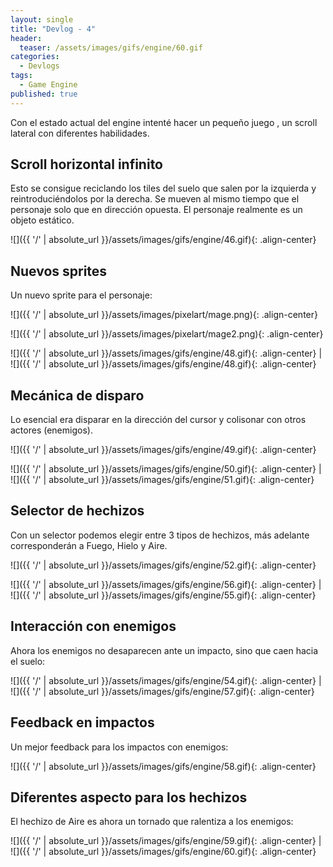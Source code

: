 ```yaml
---
layout: single
title: "Devlog - 4"
header:
  teaser: /assets/images/gifs/engine/60.gif
categories:
  - Devlogs
tags:
  - Game Engine
published: true
---
```


Con el estado actual del engine intenté hacer un pequeño juego <!--more-->, un scroll lateral con diferentes habilidades.

## Scroll horizontal infinito

Esto se consigue reciclando los tiles del suelo que salen por la izquierda y reintroduciéndolos por la derecha. Se mueven al mismo tiempo que el personaje solo que en dirección opuesta. El personaje realmente es un objeto estático.

![]({{ '/' | absolute_url }}/assets/images/gifs/engine/46.gif){: .align-center}

## Nuevos sprites

Un nuevo sprite para el personaje:

![]({{ '/' | absolute_url }}/assets/images/pixelart/mage.png){: .align-center}

![]({{ '/' | absolute_url }}/assets/images/pixelart/mage2.png){: .align-center}

![]({{ '/' | absolute_url }}/assets/images/gifs/engine/48.gif){: .align-center} | ![]({{ '/' | absolute_url }}/assets/images/gifs/engine/48.gif){: .align-center}

## Mecánica de disparo

Lo esencial era disparar en la dirección del cursor y colisonar con otros actores (enemigos).

![]({{ '/' | absolute_url }}/assets/images/gifs/engine/49.gif){: .align-center}

![]({{ '/' | absolute_url }}/assets/images/gifs/engine/50.gif){: .align-center} | ![]({{ '/' | absolute_url }}/assets/images/gifs/engine/51.gif){: .align-center}

## Selector de hechizos

Con un selector podemos elegir entre 3 tipos de hechizos, más adelante corresponderán a Fuego, Hielo y Aire.

![]({{ '/' | absolute_url }}/assets/images/gifs/engine/52.gif){: .align-center}

![]({{ '/' | absolute_url }}/assets/images/gifs/engine/56.gif){: .align-center} | ![]({{ '/' | absolute_url }}/assets/images/gifs/engine/55.gif){: .align-center}

## Interacción con enemigos

Ahora los enemigos no desaparecen ante un impacto, sino que caen hacia el suelo:

![]({{ '/' | absolute_url }}/assets/images/gifs/engine/54.gif){: .align-center} | ![]({{ '/' | absolute_url }}/assets/images/gifs/engine/57.gif){: .align-center}

## Feedback en impactos

Un mejor feedback para los impactos con enemigos:

![]({{ '/' | absolute_url }}/assets/images/gifs/engine/58.gif){: .align-center} 

## Diferentes aspecto para los hechizos

El hechizo de Aire es ahora un tornado que ralentiza a los enemigos:

![]({{ '/' | absolute_url }}/assets/images/gifs/engine/59.gif){: .align-center} | ![]({{ '/' | absolute_url }}/assets/images/gifs/engine/60.gif){: .align-center} 